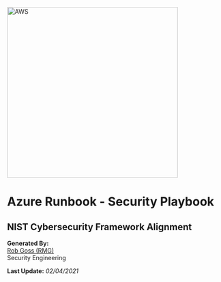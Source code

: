 <img src="https://upload.wikimedia.org/wikipedia/commons/a/a8/Microsoft_Azure_Logo.svg" alt="AWS" width="400"/>

# Azure Runbook - Security Playbook <!-- omit in toc -->

## NIST Cybersecurity Framework Alignment <!-- omit in toc -->

**Generated By:**  
[Rob Goss (RMG)](https://cgweb3/profile/RMG)
<br>
Security Engineering

**Last Update:** *02/04/2021*
